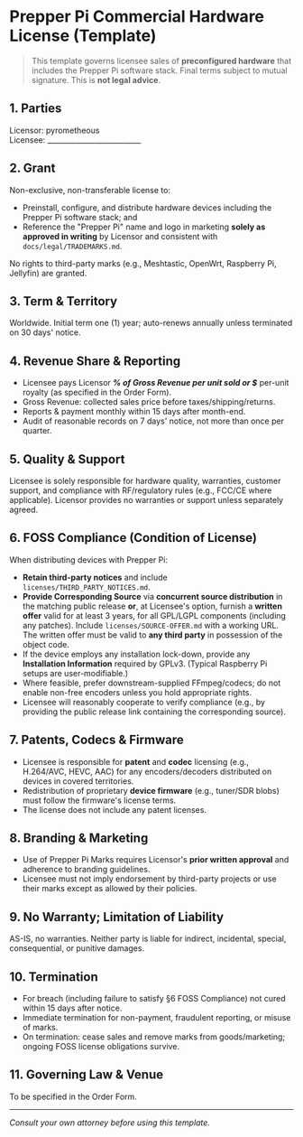 # Prepper Pi Commercial Hardware License (Template)

> This template governs licensee sales of **preconfigured hardware** that includes the Prepper Pi software stack. Final terms subject to mutual signature. This is **not legal advice**.

## 1. Parties
Licensor: pyrometheous  
Licensee: __________________________

## 2. Grant
Non-exclusive, non-transferable license to:
- Preinstall, configure, and distribute hardware devices including the Prepper Pi software stack; and
- Reference the "Prepper Pi" name and logo in marketing **solely as approved in writing** by Licensor and consistent with `docs/legal/TRADEMARKS.md`.

No rights to third-party marks (e.g., Meshtastic, OpenWrt, Raspberry Pi, Jellyfin) are granted.

## 3. Term & Territory
Worldwide. Initial term one (1) year; auto-renews annually unless terminated on 30 days' notice.

## 4. Revenue Share & Reporting
- Licensee pays Licensor ___% of **Gross Revenue** per unit sold **or** $___ per-unit royalty (as specified in the Order Form).
- Gross Revenue: collected sales price before taxes/shipping/returns.
- Reports & payment monthly within 15 days after month-end.
- Audit of reasonable records on 7 days' notice, not more than once per quarter.

## 5. Quality & Support
Licensee is solely responsible for hardware quality, warranties, customer support, and compliance with RF/regulatory rules (e.g., FCC/CE where applicable). Licensor provides no warranties or support unless separately agreed.

## 6. FOSS Compliance (Condition of License)
When distributing devices with Prepper Pi:
- **Retain third-party notices** and include `licenses/THIRD_PARTY_NOTICES.md`.
- **Provide Corresponding Source** via **concurrent source distribution** in the matching public release **or**, at Licensee's option, furnish a **written offer** valid for at least 3 years, for all GPL/LGPL components (including any patches). Include `licenses/SOURCE-OFFER.md` with a working URL. The written offer must be valid to **any third party** in possession of the object code.
- If the device employs any installation lock-down, provide any **Installation Information** required by GPLv3. (Typical Raspberry Pi setups are user-modifiable.)
- Where feasible, prefer downstream-supplied FFmpeg/codecs; do not enable non-free encoders unless you hold appropriate rights.
- Licensee will reasonably cooperate to verify compliance (e.g., by providing the public release link containing the corresponding source).

## 7. Patents, Codecs & Firmware
- Licensee is responsible for **patent** and **codec** licensing (e.g., H.264/AVC, HEVC, AAC) for any encoders/decoders distributed on devices in covered territories.
- Redistribution of proprietary **device firmware** (e.g., tuner/SDR blobs) must follow the firmware's license terms.
- The license does not include any patent licenses.

## 8. Branding & Marketing
- Use of Prepper Pi Marks requires Licensor's **prior written approval** and adherence to branding guidelines.
- Licensee must not imply endorsement by third-party projects or use their marks except as allowed by their policies.

## 9. No Warranty; Limitation of Liability
AS-IS, no warranties. Neither party is liable for indirect, incidental, special, consequential, or punitive damages.

## 10. Termination
- For breach (including failure to satisfy §6 FOSS Compliance) not cured within 15 days after notice.
- Immediate termination for non-payment, fraudulent reporting, or misuse of marks.
- On termination: cease sales and remove marks from goods/marketing; ongoing FOSS license obligations survive.

## 11. Governing Law & Venue
To be specified in the Order Form.

---
*Consult your own attorney before using this template.*
